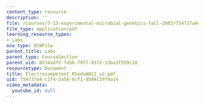 ```yaml
---
content_type: resource
description: ''
file: /courses/7-13-experimental-microbial-genetics-fall-2003/754737a4c1f42a566cf10584c19f4a14_Electrocompetent_RhodoAN12_v2.pdf
file_type: application/pdf
learning_resource_types:
- Labs
ocw_type: OCWFile
parent_title: Labs
parent_type: CourseSection
parent_uid: 8534adf2-fa56-7977-9372-13ba3f559c18
resourcetype: Document
title: Electrocompetent_RhodoAN12_v2.pdf
uid: 754737a4-c1f4-2a56-6cf1-0584c19f4a14
video_metadata:
  youtube_id: null
---
```

